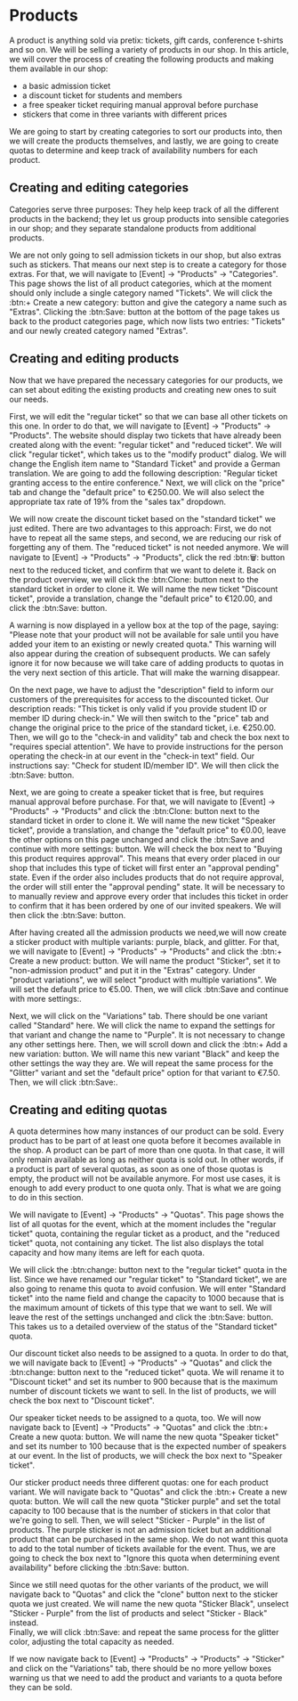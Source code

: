 # Products

A product is anything sold via pretix: tickets, gift cards, conference t-shirts and so on. 
We will be selling a variety of products in our shop. 
In this article, we will cover the process of creating the following products and making them available in our shop: 

 - a basic admission ticket 
 - a discount ticket for students and members
 - a free speaker ticket requiring manual approval before purchase 
 - stickers that come in three variants with different prices 

We are going to start by creating categories to sort our products into, then we will create the products themselves, and lastly, we are going to create quotas to determine and keep track of availability numbers for each product. 

## Creating and editing categories

Categories serve three purposes: They help keep track of all the different products in the backend; they let us group products into sensible categories in our shop; and they separate standalone products from additional products. 

We are not only going to sell admission tickets in our shop, but also extras such as stickers. 
That means our next step is to create a category for those extras. 
For that, we will navigate to [Event] → "Products" → "Categories". 
This page shows the list of all product categories, which at the moment should only include a single category named "Tickets". 
We will click the :btn:+ Create a new category: button and give the category a name such as "Extras". 
Clicking the :btn:Save: button at the bottom of the page takes us back to the product categories page, which now lists two entries: "Tickets" and our newly created category named "Extras". 

## Creating and editing products

Now that we have prepared the necessary categories for our products, we can set about editing the existing products and creating new ones to suit our needs. 

First, we will edit the "regular ticket" so that we can base all other tickets on this one. 
In order to do that, we will navigate to [Event] → "Products" → "Products". 
The website should display two tickets that have already been created along with the event: "regular ticket" and "reduced ticket". 
We will click "regular ticket", which takes us to the "modify product" dialog. 
We will change the English item name to "Standard Ticket" and provide a German translation. 
We are going to add the following description: 
"Regular ticket granting access to the entire conference." 
Next, we will click on the "price" tab and change the "default price" to €250.00. 
We will also select the appropriate tax rate of 19% from the "sales tax" dropdown. 

We will now create the discount ticket based on the "standard ticket" we just edited. 
There are two advantages to  this approach: First, we do not have to repeat all the same steps, and second, we are reducing our risk of forgetting any of them. 
The "reduced ticket" is not needed anymore. 
We will navigate to [Event] → "Products" → "Products", click the red :btn:🗑: button next to the reduced ticket, and confirm that we want to delete it. 
Back on the product overview, we will click the :btn:Clone: button next to the standard ticket in order to clone it. 
We will name the new ticket "Discount ticket", provide a translation, change the "default price" to €120.00, and click the :btn:Save: button. 

A warning is now displayed in a yellow box at the top of the page, saying: 
"Please note that your product will not be available for sale until you have added your item to an existing or newly created quota." 
This warning will also appear during the creation of subsequent products. 
We can safely ignore it for now because we will take care of adding products to quotas in the very next section of this article. 
That will make the warning disappear. 

On the next page, we have to adjust the "description" field to inform our customers of the prerequisites for access to the discounted ticket. 
Our description reads:
"This ticket is only valid if you provide student ID or member ID during check-in."
We will then switch to the "price" tab and change the original price to the price of the standard ticket, i.e. €250.00. 
Then, we will go to the "check-in and validity" tab and check the box next to "requires special attention". 
We have to provide instructions for the person operating the check-in at our event in the "check-in text" field. 
Our instructions say: "Check for student ID/member ID". 
We will then click the :btn:Save: button. 

Next, we are going to create a speaker ticket that is free, but requires manual approval before purchase. 
For that, we will navigate to [Event] → "Products" → "Products" and click the :btn:Clone: button next to the standard ticket in order to clone it. 
We will name the new ticket "Speaker ticket", provide a translation, and change the "default price" to €0.00, leave the other options on this page unchanged and click the :btn:Save and continue with more settings: button. 
We will check the box next to "Buying this product requires approval". 
This means that every order placed in our shop that includes this type of ticket will first enter an "approval pending" state. 
Even if the order also includes products that do not require approval, the order will still enter the "approval pending" state. 
It will be necessary to to manually review and approve every order that includes this ticket in order to confirm that it has been ordered by one of our invited speakers. 
We will then click the :btn:Save: button. 

After having created all the admission products we need,we will now create a sticker product with multiple variants: purple, black, and glitter. 
For that, we will navigate to [Event] → "Products" → "Products" and click the :btn:+ Create a new product: button. 
We will name the product "Sticker", set it to "non-admission product" and put it in the "Extras" category. 
Under "product variations", we will select "product with multiple variations". 
We will set the default price to €5.00. 
Then, we will click :btn:Save and continue with more settings:. 

Next, we will click on the "Variations" tab. 
There should be one variant called "Standard" here. 
We will click the name to expand the settings for that variant and change the name to "Purple". 
It is not necessary to change any other settings here. 
Then, we will scroll down and click the :btn:+ Add a new variation: button. 
We will name this new variant "Black" and keep the other settings the way they are. 
We will repeat the same process for the "Glitter" variant and set the "default price" option for that variant to €7.50. 
Then, we will click :btn:Save:. 

## Creating and editing quotas 

A quota determines how many instances of our product can be sold. 
Every product has to be part of at least one quota before it becomes available in the shop. 
A product can be part of more than one quota. 
In that case, it will only remain available as long as neither quota is sold out. 
In other words, if a product is part of several quotas, as soon as one of those quotas is empty, the product will not be available anymore. 
For most use cases, it is enough to add every product to one quota only. 
That is what we are going to do in this section. 

We will navigate to [Event] → "Products" → "Quotas". 
This page shows the list of all quotas for the event, which at the moment includes the "regular ticket" quota, containing the regular ticket as a product, and the "reduced ticket" quota, not containing any ticket. 
The list also displays the total capacity and how many items are left for each quota. 

We will click the :btn:change: button next to the "regular ticket" quota in the list. 
Since we have renamed our "regular ticket" to "Standard ticket", we are also going to rename this quota to avoid confusion. 
We will enter "Standard ticket" into the name field and change the capacity to 1000 because that is the maximum amount of tickets of this type that we want to sell. 
We will leave the rest of the settings unchanged and click the :btn:Save: button. 
This takes us to a detailed overview of the status of the "Standard ticket" quota. 

Our discount ticket also needs to be assigned to a quota. 
In order to do that, we will navigate back to [Event] → "Products" → "Quotas" and click the :btn:change: button next to the "reduced ticket" quota. 
We will rename it to "Discount ticket" and set its number to 900 because that is the maximum number of discount tickets we want to sell. 
In the list of products, we will check the box next to "Discount ticket". 

Our speaker ticket needs to be assigned to a quota, too. 
We will now navigate back to [Event] → "Products" → "Quotas" and click the :btn:+ Create a new quota: button. 
We will name the new quota "Speaker ticket" and set its number to 100 because that is the expected number of speakers at our event. 
In the list of products, we will check the box next to "Speaker ticket". 

Our sticker product needs three different quotas: one for each product variant. 
We will navigate back to "Quotas" and click the :btn:+ Create a new quota: button. 
We will call the new quota "Sticker purple" and set the total capacity to 100 because that is the number of stickers in that color that we're going to sell. 
Then, we will select "Sticker - Purple" in the list of products. 
The purple sticker is not an admission ticket but an additional product that can be purchased in the same shop. 
We do not want this quota to add to the total number of tickets available for the event. 
Thus, we are going to check the box next to "Ignore this quota when determining event availability" before clicking the :btn:Save: button. 

Since we still need quotas for the other variants of the product, we will navigate back to "Quotas" and click the "clone" button next to the sticker quota we just created. 
We will name the new quota "Sticker Black", unselect "Sticker - Purple" from the list of products and select "Sticker - Black" instead.  
Finally, we will click :btn:Save: and repeat the same process for the glitter color, adjusting the total capacity as needed. 

If we now navigate back to [Event] → "Products" → "Products" → "Sticker" and click on the "Variations" tab, there should be no more yellow boxes warning us that we need to add the product and variants to a quota before they can be sold. 